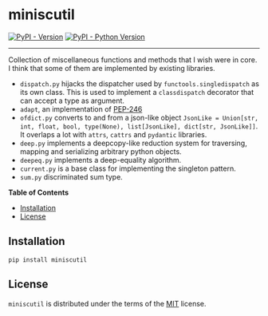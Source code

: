 # miniscutil

[![PyPI - Version](https://img.shields.io/pypi/v/miniscutil.svg)](https://pypi.org/project/miniscutil)
[![PyPI - Python Version](https://img.shields.io/pypi/pyversions/miniscutil.svg)](https://pypi.org/project/miniscutil)

-----

Collection of miscellaneous functions and methods that I wish were in core. I think that some of them are implemented by existing libraries.

- `dispatch.py` hijacks the dispatcher used by `functools.singledispatch` as its own class. This is used to implement a `classdispatch` decorator that can accept a type as argument.
- `adapt`, an implementation of [PEP-246](https://peps.python.org/pep-0246/#specification)
- `ofdict.py` converts to and from a json-like object `JsonLike = Union[str, int, float, bool, type(None), list[JsonLike], dict[str, JsonLike]]`. It overlaps a lot with `attrs`, `cattrs` and `pydantic` libraries.
- `deep.py` implements a deepcopy-like reduction system for traversing, mapping and serializing arbitrary python objects.
- `deepeq.py` implements a deep-equality algorithm.
- `current.py` is a base class for implementing the singleton pattern.
- `sum.py` discriminated sum type.

**Table of Contents**

- [Installation](#installation)
- [License](#license)

## Installation

```console
pip install miniscutil
```

## License

`miniscutil` is distributed under the terms of the [MIT](https://spdx.org/licenses/MIT.html) license.
